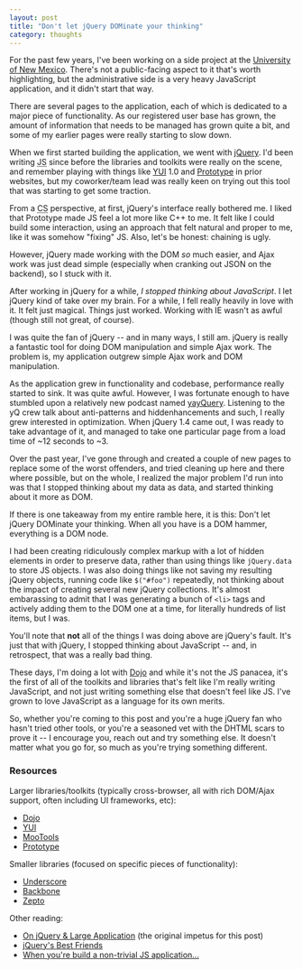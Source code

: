 ```yaml
---
layout: post
title: "Don't let jQuery DOMinate your thinking"
category: thoughts
---
```


For the past few years, I've been working on a side project at the [University
of New Mexico][UNM]. There's not a public-facing aspect to it that's worth
highlighting, but the administrative side is a very heavy JavaScript
application, and it didn't start that way.

There are several pages to the application, each of which is dedicated to a
major piece of functionality. As our registered user base has grown, the
amount of information that needs to be managed has grown quite a bit, and some
of my earlier pages were really starting to slow down.

When we first started building the application, we went with [jQuery][]. I'd
been writing <acronym title="JavaScript">JS</acronym> since before the
libraries and toolkits were really on the scene, and remember playing with
things like [YUI][] 1.0 and [Prototype][] in prior websites, but my
coworker/team lead was really keen on trying out this tool that was starting
to get some traction.

From a <acronym title="Computer Science">CS</acronym> perspective, at first,
jQuery's interface really bothered me. I liked that Prototype made JS feel a
lot more like C++ to me. It felt like I could build some interaction, using an
approach that felt natural and proper to me, like it was somehow "fixing" JS.
Also, let's be honest: chaining is ugly.

However, jQuery made working with the DOM *so* much easier, and Ajax work was
just dead simple (especially when cranking out JSON on the backend), so I
stuck with it.

After working in jQuery for a while, *I stopped thinking about JavaScript*. I
let jQuery kind of take over my brain. For a while, I fell really heavily in
love with it. It felt just magical. Things just worked. Working with IE wasn't
as awful (though still not great, of course).

I was quite the fan of jQuery -- and in many ways, I still am. jQuery is
really a fantastic tool for doing DOM manipulation and simple Ajax work. The
problem is, my application outgrew simple Ajax work and DOM manipulation.

As the application grew in functionality and codebase, performance really
started to sink. It was quite awful. However, I was fortunate enough to have
stumbled upon a relatively new podcast named [yayQuery][]. Listening to the yQ
crew talk about anti-patterns and hiddenhancements and such, I really grew
interested in optimization. When jQuery 1.4 came out, I was ready to take
advantage of it, and managed to take one particular page from a load time of
~12 seconds to ~3.

Over the past year, I've gone through and created a couple of new pages to
replace some of the worst offenders, and tried cleaning up here and there where
possible, but on the whole, I realized the major problem I'd run into was that
I stopped thinking about my data as data, and started thinking about it more
as DOM.

If there is one takeaway from my entire ramble here, it is this: Don't let
jQuery DOMinate your thinking. When all you have is a DOM hammer, everything
is a DOM node.

I had been creating ridiculously complex markup with a lot of hidden elements
in order to preserve data, rather than using things like `jQuery.data` to
store JS objects. I was also doing things like not saving my resulting jQuery
objects, running code like `$("#foo")` repeatedly, not thinking about the
impact of creating several new jQuery collections. It's almost embarassing to
admit that I was generating a bunch of `<li>` tags and actively adding them to
the DOM one at a time, for literally hundreds of list items, but I was.

You'll note that **not** all of the things I was doing above are jQuery's
fault.  It's just that with jQuery, I stopped thinking about JavaScript --
and, in retrospect, that was a really bad thing.

These days, I'm doing a lot with [Dojo][] and while it's not the JS panacea,
it's the first of all of the toolkits and libraries that's felt like I'm
really writing JavaScript, and not just writing something else that doesn't
feel like JS. I've grown to love JavaScript as a language for its own merits.

So, whether you're coming to this post and you're a huge jQuery fan who hasn't
tried other tools, or you're a seasoned vet with the DHTML scars to prove it
-- I encourage you, reach out and try something else. It doesn't matter what
you go for, so much as you're trying something different.

### Resources

Larger libraries/toolkits (typically cross-browser, all with rich DOM/Ajax support,
often including UI frameworks, etc):

* [Dojo][]
* [YUI][]
* [MooTools][]
* [Prototype][]

Smaller libraries (focused on specific pieces of functionality):

* [Underscore][]
* [Backbone][]
* [Zepto][]

Other reading:

* [On jQuery & Large Application][large] (the original impetus for this post)
* [jQuery's Best Friends][jqbff]
* [When you're build a non-trivial JS application...][nontriv]

[UNM]: http://www.unm.edu/
[jQuery]: http://jquery.com/
[YUI]: http://developer.yahoo.com/yui/
[Prototype]: http://prototypejs.org/
[yayQuery]: http://yayquery.com/
[Dojo]: http://www.dojotoolkit.org/
[MooTools]: http://mootools.net/
[Underscore]: http://documentcloud.github.com/underscore/
[Backbone]: http://documentcloud.github.com/backbone/
[Zepto]: http://zeptojs.com/
[large]: http://blog.rebeccamurphey.com/on-jquery-large-applications
[jqbff]: http://jquerysbestfriends.com/#slide1
[nontriv]: http://blog.rebeccamurphey.com/when-youre-building-a-non-trivial-js-applicat
